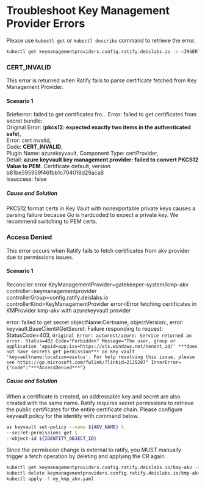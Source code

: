 # Troubleshoot Key Management Provider Errors

Please use ```kubectl get``` or ```kubectl describe``` command to retrieve the error.

```bash
kubectl get keymanagementproviders.config.ratify.deislabs.io -n <INSERT NAMESPACE>
```

###  CERT_INVALID

This error is returned when Ratify fails to parse certificate fetched from Key Management Provider.

#### Scenario 1

Brieferror:       failed to get certificates fro...
Error:            failed to get certificates from secret bundle:  
Original Error: (**pkcs12: expected exactly two items in the authenticated safe**),  
Error: cert invalid,  
Code: **CERT_INVALID**,  
Plugin Name: azurekeyvault, Component Type: certProvider,  
Detail: **azure keyvault key management provider: failed to convert PKCS12 Value to PEM**. Certificate default, version b81be595959f46fbb1c704018d29aca8  
Issuccess:        false  

##### Cause and Solution

PKCS12 format certs in Key Vault with nonexportable private keys causes a parsing failure because Go is hardcoded to expect a private key. We recommend switching to PEM certs. 

###  Access Denied

This error occurs when Ratify fails to fetch certificates from akv provider due to permissions issues.

#### Scenario 1

Reconciler error KeyManagementProvider=gatekeeper-system/kmp-akv controller=keymanagementprovider controllerGroup=config.ratify.deislabs.io controllerKind=KeyManagementProvider error=Error fetching certificates in KMProvider kmp-akv with azurekeyvault provider

error: failed to get secret objectName:Certname, objectVersion:, error: keyvault.BaseClient#GetSecret: Failure responding to request: StatusCode=403, 
`Original Error: autorest/azure: Service returned an error. Status=403 Code="Forbidden" Message="The user, group or application 'appid=app;iss=https://sts.windows.net/tenant_id/' ***does not have secrets get permission*** on key vault 'keyvaultname;location=eastus'. For help resolving this issue, please see https://go.microsoft.com/fwlink/?linkid=2125287" InnerError={"code":"***AccessDenied***"}`

##### Cause and Solution

When a certificate is created, an addressable key and secret are also created with the same name. Ratify requires secret permissions to retrieve the public certificates for the entire certificate chain. Please configure keyvault policy for the identity with command below.

```bash
az keyvault set-policy --name ${AKV_NAME} \
--secret-permissions get \
--object-id ${IDENTITY_OBJECT_ID}
```

Since the permission change is external to ratify, you MUST manually trigger a fetch operation by deleting and applying the CR again.

```bash
kubectl get keymanagementproviders.config.ratify.deislabs.io/kmp-akv -o yaml > my_kmp_akv.yaml
kubectl delete keymanagementproviders.config.ratify.deislabs.io/kmp-akv
kubectl apply -f my_kmp_akv.yaml
```
